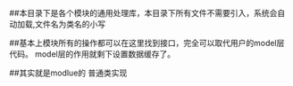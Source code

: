 ##本目录下是各个模块的通用处理库，本目录下所有文件不需要引入，系统会自动加载,文件名为类名的小写

##基本上模块所有的操作都可以在这里找到接口，完全可以取代用户的model层代码。
	model层的作用就剩下设置数据缓存了。



##其实就是modlue的 普通类实现